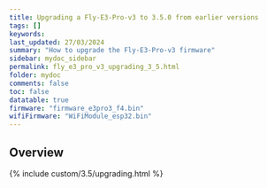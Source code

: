 ```yaml
---
title: Upgrading a Fly-E3-Pro-v3 to 3.5.0 from earlier versions
tags: []
keywords: 
last_updated: 27/03/2024
summary: "How to upgrade the Fly-E3-Pro-v3 firmware"
sidebar: mydoc_sidebar
permalink: fly_e3_pro_v3_upgrading_3_5.html
folder: mydoc
comments: false
toc: false
datatable: true
firmware: "firmware_e3pro3_f4.bin"
wifiFirmware: "WiFiModule_esp32.bin"
---
```


## Overview

{% include custom/3.5/upgrading.html %}
